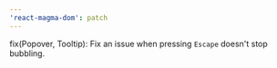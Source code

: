 ```yaml
---
'react-magma-dom': patch
---
```


fix(Popover, Tooltip): Fix an issue when pressing `Escape` doesn't stop bubbling.
